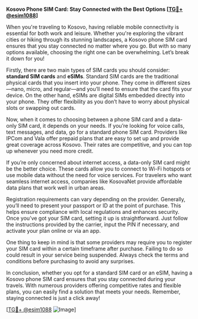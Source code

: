 **Kosovo Phone SIM Card: Stay Connected with the Best Options [[TG💪+ @esim1088](https://t.me/s/esim1088)]**

When you're traveling to Kosovo, having reliable mobile connectivity is essential for both work and leisure. Whether you're exploring the vibrant cities or hiking through its stunning landscapes, a Kosovo phone SIM card ensures that you stay connected no matter where you go. But with so many options available, choosing the right one can be overwhelming. Let’s break it down for you!

Firstly, there are two main types of SIM cards you should consider: **standard SIM cards** and **eSIMs**. Standard SIM cards are the traditional physical cards that you insert into your phone. They come in different sizes—nano, micro, and regular—and you’ll need to ensure that the card fits your device. On the other hand, eSIMs are digital SIMs embedded directly into your phone. They offer flexibility as you don’t have to worry about physical slots or swapping out cards.

Now, when it comes to choosing between a phone SIM card and a data-only SIM card, it depends on your needs. If you’re looking for voice calls, text messages, and data, go for a standard phone SIM card. Providers like IPCom and Vala offer prepaid plans that are easy to set up and provide great coverage across Kosovo. Their rates are competitive, and you can top up whenever you need more credit.

If you’re only concerned about internet access, a data-only SIM card might be the better choice. These cards allow you to connect to Wi-Fi hotspots or use mobile data without the need for voice services. For travelers who want seamless internet access, companies like KosovaNet provide affordable data plans that work well in urban areas.

Registration requirements can vary depending on the provider. Generally, you’ll need to present your passport or ID at the point of purchase. This helps ensure compliance with local regulations and enhances security. Once you’ve got your SIM card, setting it up is straightforward. Just follow the instructions provided by the carrier, input the PIN if necessary, and activate your plan online or via an app.

One thing to keep in mind is that some providers may require you to register your SIM card within a certain timeframe after purchase. Failing to do so could result in your service being suspended. Always check the terms and conditions before purchasing to avoid any surprises.

In conclusion, whether you opt for a standard SIM card or an eSIM, having a Kosovo phone SIM card ensures that you stay connected during your travels. With numerous providers offering competitive rates and flexible plans, you can easily find a solution that meets your needs. Remember, staying connected is just a click away!

[[TG💪+ @esim1088](https://t.me/s/esim1088) ![Image](https://i.postimg.cc/Y0z9fWf4/image.png)]
